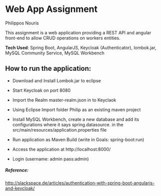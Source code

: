 # Web App Assignment


Philippos Nouris

This assignment is a web application providing a REST API and angular front-end to allow CRUD operations on workers entities.

 __Tech Used__: Spring Boot, AngularJS, Keycloak (Authenticator), lombok.jar, MySQL Community Service, MySQL Workbench
 
 ## How to run the application:

* Download and Install Lombok.jar to eclipse

* Start Keycloak on port 8080

* Import the Realm master-realm.json in to Keyclaok

* Using Eclipse Import folder Philip as an existing maven project

* Install MySQL Workbench, create a new database and add its configurations where it says spring.datasource. in the src/main/resources/application.properties file 

* Run application as Maven Build (write in Goals: spring-boot:run)

* Access the application at http://localhost:8000/

* Login (username: admin pass:admin)





##### Reference:
http://slackspace.de/articles/authentication-with-spring-boot-angularjs-and-keycloak/
